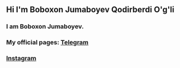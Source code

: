 ## Hi I'm Boboxon Jumaboyev Qodirberdi O'g'li
<h3> I am Boboxon Jumaboyev. </h3>
<h3>My official pages: <a href="https://t.me//Boboxon_Jumaboyev">Telegram</a></h3>
<h3><a href="https://instagram.com/jumaboyev._.oo6">Instagram</h3>

